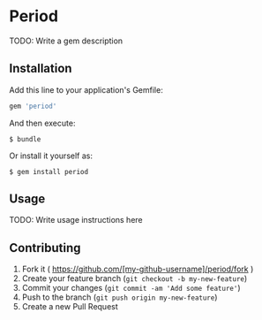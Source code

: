 # Period

TODO: Write a gem description

## Installation

Add this line to your application's Gemfile:

```ruby
gem 'period'
```

And then execute:

    $ bundle

Or install it yourself as:

    $ gem install period

## Usage

TODO: Write usage instructions here

## Contributing

1. Fork it ( https://github.com/[my-github-username]/period/fork )
2. Create your feature branch (`git checkout -b my-new-feature`)
3. Commit your changes (`git commit -am 'Add some feature'`)
4. Push to the branch (`git push origin my-new-feature`)
5. Create a new Pull Request
